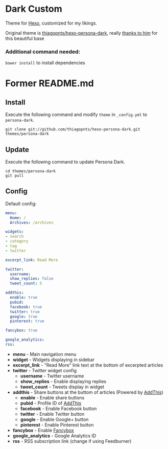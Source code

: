 # Dark Custom

Theme for [Hexo], customized for my likings.

Original theme is [thiagopnts/hexo-persona-dark](https://github.com/thiagopnts/hexo-persona-dark), really
[thanks to him](https://github.com/thiagopnts) for this beautiful base

### Additional command needed:

`bower install` to install dependencies

# Former README.md

## Install

Execute the following command and modify `theme` in `_config.yml` to `persona-dark`.

```
git clone git://github.com/thiagopnts/hexo-persona-dark.git themes/persona-dark
```

## Update

Execute the following command to update Persona Dark.

```
cd themes/persona-dark
git pull
```

## Config

Default config:

``` yaml
menu:
  Home: /
  Archives: /archives

widgets:
- search
- category
- tag
- twitter

excerpt_link: Read More

twitter:
  username:
  show_replies: false
  tweet_count: 5

addthis:
  enable: true
  pubid:
  facebook: true
  twitter: true
  google: true
  pinterest: true

fancybox: true

google_analytics:
rss:
```

- **menu** - Main navigation menu
- **widget** - Widgets displaying in sidebar
- **excerpt_link** - "Read More" link text at the bottom of excerpted articles
- **twitter** - Twitter widget config
  - **username** - Twitter username
  - **show_replies** - Enable displaying replies
  - **tweet_count** - Tweets display in widget
- **addthis** - Share buttons at the buttom of articles (Powered by [AddThis])
  - **enable** - Enable share buttons
  - **pubid** - Profile ID of [AddThis]
  - **facebook** - Enable Facebook button
  - **twitter** - Enable Twitter button
  - **google** - Enable Google+ button
  - **pinterest** - Enable Pinterest button
- **fancybox** - Enable [Fancybox]
- **google_analytics** - Google Analytics ID
- **rss** - RSS subscription link (change if using Feedburner)


[Hexo]: http://zespia.tw/hexo/
[Demo]: http://thiagopnts.me/hexo-persona-dark/
[AddThis]: https://www.addthis.com
[Fancybox]: http://fancyapps.com/fancybox/
